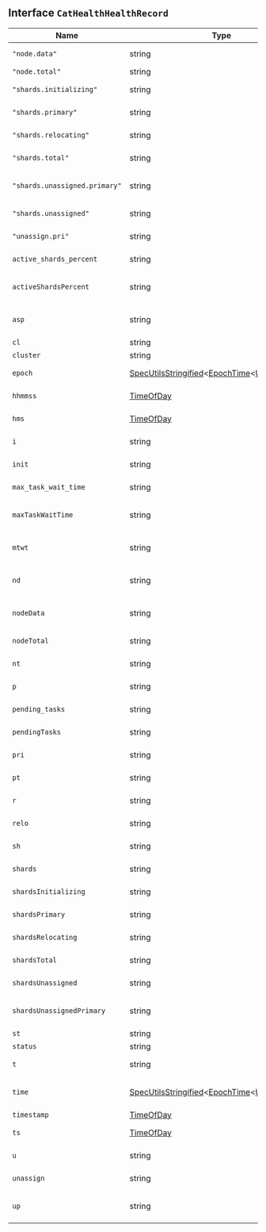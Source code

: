 ## Interface `CatHealthHealthRecord`

| Name | Type | Description |
| - | - | - |
| `"node.data"` | string | number of nodes that can store data |
| `"node.total"` | string | total number of nodes |
| `"shards.initializing"` | string | number of initializing nodes init |
| `"shards.primary"` | string | number of primary shards pri |
| `"shards.relocating"` | string | number of relocating nodes relo |
| `"shards.total"` | string | total number of shards shards |
| `"shards.unassigned.primary"` | string | number of unassigned primary shards 'unassign.pri' |
| `"shards.unassigned"` | string | number of unassigned shards unassign |
| `"unassign.pri"` | string | number of unassigned primary shards |
| `active_shards_percent` | string | active number of shards in percent |
| `activeShardsPercent` | string | active number of shards in percent active_shards_percent |
| `asp` | string | active number of shards in percent active_shards_percent |
| `cl` | string | cluster name cluster |
| `cluster` | string | cluster name |
| `epoch` | [SpecUtilsStringified](./SpecUtilsStringified.md)<[EpochTime](./EpochTime.md)<[UnitSeconds](./UnitSeconds.md)>> | seconds since 1970-01-01 00:00:00 |
| `hhmmss` | [TimeOfDay](./TimeOfDay.md) | time in HH:MM:SS timestamp |
| `hms` | [TimeOfDay](./TimeOfDay.md) | time in HH:MM:SS timestamp |
| `i` | string | number of initializing nodes init |
| `init` | string | number of initializing nodes |
| `max_task_wait_time` | string | wait time of longest task pending |
| `maxTaskWaitTime` | string | wait time of longest task pending max_task_wait_time |
| `mtwt` | string | wait time of longest task pending max_task_wait_time |
| `nd` | string | number of nodes that can store data 'node.data' |
| `nodeData` | string | number of nodes that can store data 'node.data' |
| `nodeTotal` | string | total number of nodes 'node.total' |
| `nt` | string | total number of nodes 'node.total' |
| `p` | string | number of primary shards pri |
| `pending_tasks` | string | number of pending tasks |
| `pendingTasks` | string | number of pending tasks pending_tasks |
| `pri` | string | number of primary shards |
| `pt` | string | number of pending tasks pending_tasks |
| `r` | string | number of relocating nodes relo |
| `relo` | string | number of relocating nodes |
| `sh` | string | total number of shards shards |
| `shards` | string | total number of shards |
| `shardsInitializing` | string | number of initializing nodes init |
| `shardsPrimary` | string | number of primary shards pri |
| `shardsRelocating` | string | number of relocating nodes relo |
| `shardsTotal` | string | total number of shards shards |
| `shardsUnassigned` | string | number of unassigned shards unassign |
| `shardsUnassignedPrimary` | string | number of unassigned primary shards 'unassign.pri' |
| `st` | string | health status status |
| `status` | string | health status |
| `t` | string | total number of shards shards |
| `time` | [SpecUtilsStringified](./SpecUtilsStringified.md)<[EpochTime](./EpochTime.md)<[UnitSeconds](./UnitSeconds.md)>> | seconds since 1970-01-01 00:00:00 epoch |
| `timestamp` | [TimeOfDay](./TimeOfDay.md) | time in HH:MM:SS |
| `ts` | [TimeOfDay](./TimeOfDay.md) | time in HH:MM:SS timestamp |
| `u` | string | number of unassigned shards unassign |
| `unassign` | string | number of unassigned shards |
| `up` | string | number of unassigned primary shards 'unassign.pri' |
